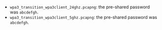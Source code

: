 - `wpa3_transition_wpa3client_24ghz.pcapng`: the pre-shared password was `abcdefgh`.
- `wpa3_transition_wpa3client_5ghz.pcapng`: the pre-shared password was `abcdefgh`.
